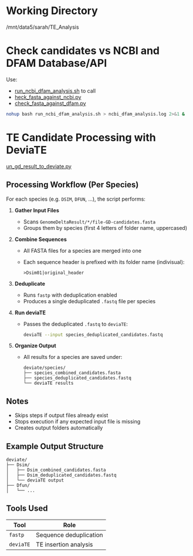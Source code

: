 # Working Directory

/mnt/data5/sarah/TE_Analysis

# Check candidates vs NCBI and DFAM Database/API

Use: 
* [run_ncbi_dfam_analysis.sh](run_ncbi_dfam_analysis.sh) to call
* [heck_fasta_against_ncbi.py](check_fasta_against_ncbi.py)
* [check_fasta_against_dfam.py](check_fasta_against_dfam.py)

```bash
nohup bash run_ncbi_dfam_analysis.sh > ncbi_dfam_analysis.log 2>&1 &
```

# TE Candidate Processing with DeviaTE

[un_gd_result_to_deviate.py](run_gd_result_to_deviate.py)

## Processing Workflow (Per Species)

For each species (e.g. `DSIM`, `DFUN`, ...), the script performs:

1. **Gather Input Files**

   * Scans `GenomeDeltaResult/*/file-GD-candidates.fasta`
   * Groups them by species (first 4 letters of folder name, uppercased)

2. **Combine Sequences**

   * All FASTA files for a species are merged into one
   * Each sequence header is prefixed with its folder name (indivisual):

     ```
     >Dsim01|original_header
     ```

3. **Deduplicate**

   * Runs `fastp` with deduplication enabled
   * Produces a single deduplicated `.fastq` file per species

4. **Run deviaTE**

   * Passes the deduplicated `.fastq` to `deviaTE`:

     ```bash
     deviaTE --input species_deduplicated_candidates.fastq
     ```

5. **Organize Output**

   * All results for a species are saved under:

     ```
     deviate/species/
     ├── species_combined_candidates.fasta
     ├── species_deduplicated_candidates.fastq
     └── deviaTE results
     ```

## Notes

* Skips steps if output files already exist
* Stops execution if any expected input file is missing
* Creates output folders automatically

## Example Output Structure

```
deviate/
├── Dsim/
│   ├── Dsim_combined_candidates.fasta
│   ├── Dsim_deduplicated_candidates.fastq
│   └── deviaTE output
├── Dfun/
│   └── ...
```

## Tools Used

| Tool      | Role                   |
| --------- | ---------------------- |
| `fastp`   | Sequence deduplication |
| `deviaTE` | TE insertion analysis  |

